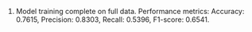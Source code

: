 1. Model training complete on full data. Performance metrics: Accuracy: 0.7615, Precision: 0.8303, Recall: 0.5396, F1-score: 0.6541.
